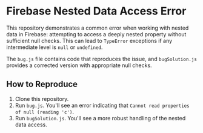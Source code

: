 # Firebase Nested Data Access Error

This repository demonstrates a common error when working with nested data in Firebase: attempting to access a deeply nested property without sufficient null checks.  This can lead to `TypeError` exceptions if any intermediate level is `null` or `undefined`.

The `bug.js` file contains code that reproduces the issue, and `bugSolution.js` provides a corrected version with appropriate null checks.

## How to Reproduce

1. Clone this repository.
2. Run `bug.js`. You'll see an error indicating that `Cannot read properties of null (reading 'c')`.
3. Run `bugSolution.js`. You'll see a more robust handling of the nested data access.